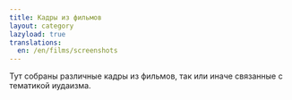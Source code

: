 ```yaml
---
title: Кадры из фильмов
layout: category
lazyload: true
translations:
  en: /en/films/screenshots
---
```

Тут собраны различные кадры из фильмов,
так или иначе связанные с тематикой иудаизма.
